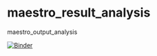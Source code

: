 # maestro_result_analysis
maestro_output_analysis

[![Binder](https://mybinder.org/badge_logo.svg)](https://mybinder.org/v2/gh/maestro-project/maestro/master)
